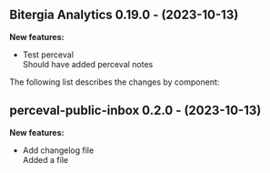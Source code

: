 ## Bitergia Analytics 0.19.0 - (2023-10-13)

**New features:**

 * Test perceval\
   Should have added perceval notes

The following list describes the changes by component:

## perceval-public-inbox 0.2.0 - (2023-10-13)

**New features:**

 * Add changelog file\
   Added a file

